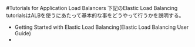 #Tutorials for Application Load Balancers
下記のElastic Load Balancing tutorialsはALBを使うにあたって基本的な事をどうやって行うかを説明する。
* Getting Started with Elastic Load Balancing(Elastic Load Balancing User Guide)
* 